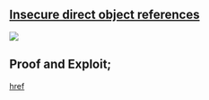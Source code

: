 ## [Insecure direct object references](https://portswigger.net/web-security/access-control/lab-insecure-direct-object-references)

![](https://github.com/nu11secur1ty/PortSwigger-Web-Security-Academy/blob/main/Access-control-vulnerabilities/Insecure-direct-object-references/Docs/Screenshot%202022-05-23%20123239.png)


## Proof and Exploit;
[href](https://streamable.com/dwc98y)
